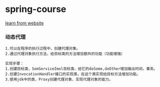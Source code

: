 # spring-course
 [learn from website ](https://www.bilibili.com/video/BV1nz4y1d7uy?p=44)
 


### 动态代理
    1.可以在程序的执行过程中，创建代理对象。
    2.通过代理对象执行方法，给目标类的方法增加额外的功能（功能增强）
    
    实现步骤：
    1.创建目标类，SomServiceImol目标类，给它的doSome,doOther增加输出时间，事务。
    2.创建InvocationHandler接口的实现类，在这个类实现给目标方法增加功能。
    3.使用jdk中的类，Proxy创建代理对象，实现代理对象的能力。

